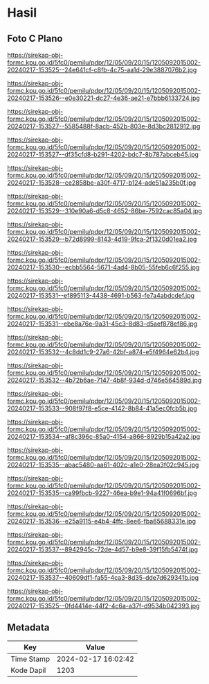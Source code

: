 # Hasil

## Foto C Plano

https://sirekap-obj-formc.kpu.go.id/5fc0/pemilu/pdpr/12/05/09/20/15/1205092015002-20240217-153525--24e641cf-c8fb-4c75-aa1d-29e3887076b2.jpg

https://sirekap-obj-formc.kpu.go.id/5fc0/pemilu/pdpr/12/05/09/20/15/1205092015002-20240217-153526--e0e30221-dc27-4e36-ae21-e7bbb6133724.jpg

https://sirekap-obj-formc.kpu.go.id/5fc0/pemilu/pdpr/12/05/09/20/15/1205092015002-20240217-153527--5585488f-8acb-452b-803e-8d3bc2812912.jpg

https://sirekap-obj-formc.kpu.go.id/5fc0/pemilu/pdpr/12/05/09/20/15/1205092015002-20240217-153527--df35cfd8-b291-4202-bdc7-8b787abceb45.jpg

https://sirekap-obj-formc.kpu.go.id/5fc0/pemilu/pdpr/12/05/09/20/15/1205092015002-20240217-153528--ce2858be-a30f-4717-b124-ade51a235b0f.jpg

https://sirekap-obj-formc.kpu.go.id/5fc0/pemilu/pdpr/12/05/09/20/15/1205092015002-20240217-153529--310e90a6-d5c8-4652-86be-7592cac85a04.jpg

https://sirekap-obj-formc.kpu.go.id/5fc0/pemilu/pdpr/12/05/09/20/15/1205092015002-20240217-153529--b72d8999-8143-4d19-9fca-2f1320d01ea2.jpg

https://sirekap-obj-formc.kpu.go.id/5fc0/pemilu/pdpr/12/05/09/20/15/1205092015002-20240217-153530--ecbb5564-5671-4ad4-8b05-55feb6c6f255.jpg

https://sirekap-obj-formc.kpu.go.id/5fc0/pemilu/pdpr/12/05/09/20/15/1205092015002-20240217-153531--ef895113-4438-4691-b563-fe7a4abdcdef.jpg

https://sirekap-obj-formc.kpu.go.id/5fc0/pemilu/pdpr/12/05/09/20/15/1205092015002-20240217-153531--ebe8a76e-9a31-45c3-8d83-d5aef878ef86.jpg

https://sirekap-obj-formc.kpu.go.id/5fc0/pemilu/pdpr/12/05/09/20/15/1205092015002-20240217-153532--4c8dd1c9-27a6-42bf-a874-e5f4964e62b4.jpg

https://sirekap-obj-formc.kpu.go.id/5fc0/pemilu/pdpr/12/05/09/20/15/1205092015002-20240217-153532--4b72b6ae-7147-4b8f-934d-d746e564589d.jpg

https://sirekap-obj-formc.kpu.go.id/5fc0/pemilu/pdpr/12/05/09/20/15/1205092015002-20240217-153533--908f97f8-e5ce-4142-8b84-41a5ec0fcb5b.jpg

https://sirekap-obj-formc.kpu.go.id/5fc0/pemilu/pdpr/12/05/09/20/15/1205092015002-20240217-153534--af8c396c-85a0-4154-a866-8929b15a42a2.jpg

https://sirekap-obj-formc.kpu.go.id/5fc0/pemilu/pdpr/12/05/09/20/15/1205092015002-20240217-153535--abac5480-aa61-402c-a1e0-28ea3f02c945.jpg

https://sirekap-obj-formc.kpu.go.id/5fc0/pemilu/pdpr/12/05/09/20/15/1205092015002-20240217-153535--ca99fbcb-9227-46ea-b9e1-94a41f0696bf.jpg

https://sirekap-obj-formc.kpu.go.id/5fc0/pemilu/pdpr/12/05/09/20/15/1205092015002-20240217-153536--e25a9115-e4b4-4ffc-8ee6-fba65688331e.jpg

https://sirekap-obj-formc.kpu.go.id/5fc0/pemilu/pdpr/12/05/09/20/15/1205092015002-20240217-153537--8942945c-72de-4d57-b9e8-39f15fb5474f.jpg

https://sirekap-obj-formc.kpu.go.id/5fc0/pemilu/pdpr/12/05/09/20/15/1205092015002-20240217-153537--40609df1-fa55-4ca3-8d35-dde7d629341b.jpg

https://sirekap-obj-formc.kpu.go.id/5fc0/pemilu/pdpr/12/05/09/20/15/1205092015002-20240217-153525--0fd4414e-44f2-4c6a-a37f-d9534b042393.jpg


## Metadata

| Key        | Value               |
| ---------- | ------------------- |
| Time Stamp | 2024-02-17 16:02:42 |
| Kode Dapil | 1203                |



